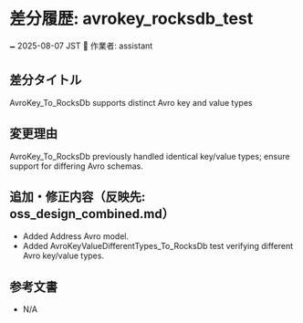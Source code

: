 # 差分履歴: avrokey_rocksdb_test

🗕 2025-08-07 JST
🧐 作業者: assistant

## 差分タイトル
AvroKey_To_RocksDb supports distinct Avro key and value types

## 変更理由
AvroKey_To_RocksDb previously handled identical key/value types; ensure support for differing Avro schemas.

## 追加・修正内容（反映先: oss_design_combined.md）
- Added Address Avro model.
- Added AvroKeyValueDifferentTypes_To_RocksDb test verifying different Avro key/value types.

## 参考文書
- N/A

